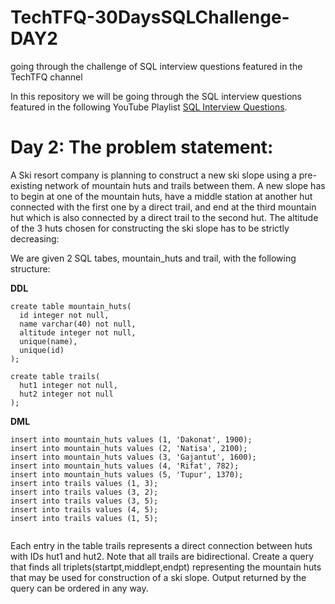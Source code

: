 # TechTFQ-30DaysSQLChallenge-DAY2
going through the challenge of SQL interview questions featured in the TechTFQ channel



In this repository we will be going through the SQL interview questions featured in the following YouTube Playlist [SQL Interview Questions](https://www.youtube.com/watch?v=rM1BVoBke04&list=PLavw5C92dz9Hxz0YhttDniNgKejQlPoAn&index=2).

# **Day 2: The problem statement:**

A Ski resort company is planning to construct a new ski slope using a pre-existing network of mountain huts and trails between them.
A new slope has to begin at one of the mountain huts, have a middle station at another hut connected with the first one by a direct trail, and end at the third mountain hut which is also connected by a direct trail to the second hut.
The altitude of the 3 huts chosen for constructing the ski slope has to be strictly decreasing:

We are given 2 SQL tabes, mountain_huts and trail, with the following structure:

**DDL**
```
create table mountain_huts(
  id integer not null,
  name varchar(40) not null,
  altitude integer not null,
  unique(name),
  unique(id)
);

create table trails(
  hut1 integer not null,
  hut2 integer not null
);

```

**DML**

```
insert into mountain_huts values (1, 'Dakonat', 1900);
insert into mountain_huts values (2, 'Natisa', 2100);
insert into mountain_huts values (3, 'Gajantut', 1600);
insert into mountain_huts values (4, 'Rifat', 782);
insert into mountain_huts values (5, 'Tupur', 1370);
insert into trails values (1, 3);
insert into trails values (3, 2);
insert into trails values (3, 5);
insert into trails values (4, 5);
insert into trails values (1, 5);


```
Each entry in the table trails represents a direct connection between huts with IDs hut1 and hut2. Note that all trails are bidirectional.
Create a query that finds all triplets(startpt,middlept,endpt) representing the mountain huts that may be used for construction of a ski slope.
Output returned by the query can be ordered in any way.

